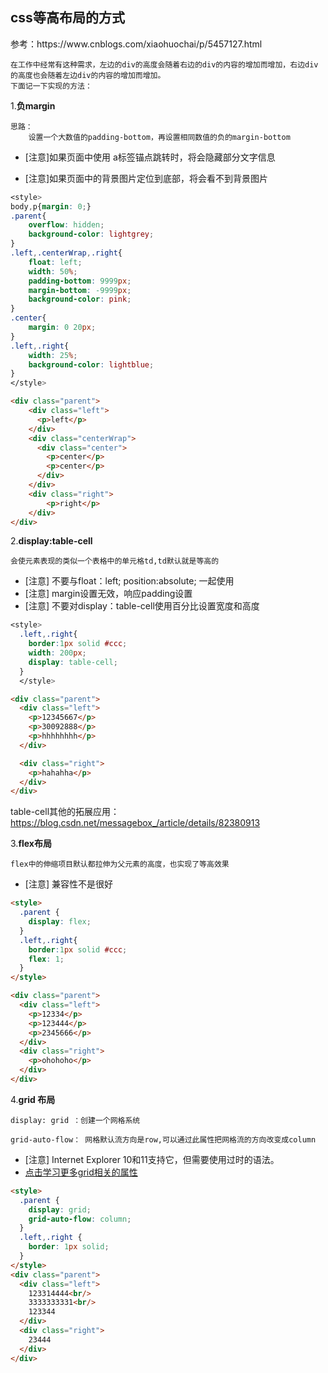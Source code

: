 <h2>css等高布局的方式</h2>
参考：https://www.cnblogs.com/xiaohuochai/p/5457127.html

```
在工作中经常有这种需求，左边的div的高度会随着右边的div的内容的增加而增加，右边div的高度也会随着左边div的内容的增加而增加。
下面记一下实现的方法：
```

1.**负margin**
```
思路：
    设置一个大数值的padding-bottom，再设置相同数值的负的margin-bottom
```
- [注意]如果页面中使用 a标签锚点跳转时，将会隐藏部分文字信息

- [注意]如果页面中的背景图片定位到底部，将会看不到背景图片
```css
<style>
body,p{margin: 0;}
.parent{
    overflow: hidden;
    background-color: lightgrey;
}
.left,.centerWrap,.right{
    float: left;
    width: 50%;
    padding-bottom: 9999px;
    margin-bottom: -9999px;
    background-color: pink;
}
.center{
    margin: 0 20px;
}
.left,.right{
    width: 25%;
    background-color: lightblue;
}
</style>
```
```html
<div class="parent">
    <div class="left">
      <p>left</p>
    </div>
    <div class="centerWrap">
      <div class="center">
        <p>center</p>
        <p>center</p>
      </div>
    </div>
    <div class="right">
        <p>right</p>
    </div>
</div>
```
2.**display:table-cell**
```
会使元素表现的类似一个表格中的单元格td,td默认就是等高的
```
- [注意] 不要与float：left; position:absolute; 一起使用 
- [注意] margin设置无效，响应padding设置
- [注意] 不要对display：table-cell使用百分比设置宽度和高度
```css
<style>
  .left,.right{
    border:1px solid #ccc;
    width: 200px;
    display: table-cell;
  }
  </style>
```
```html
<div class="parent">
  <div class="left">
    <p>12345667</p>
    <p>30092888</p>
    <p>hhhhhhhh</p>
  </div>

  <div class="right">
    <p>hahahha</p>
  </div>
</div>
```
table-cell其他的拓展应用：<br/>https://blog.csdn.net/messagebox_/article/details/82380913

3.**flex布局**
```
flex中的伸缩项目默认都拉伸为父元素的高度，也实现了等高效果
```
- [注意] 兼容性不是很好
```html
<style>
  .parent {
    display: flex;
  }
  .left,.right{
    border:1px solid #ccc;
    flex: 1;
  }
</style>
```
```html
<div class="parent">
  <div class="left">
    <p>12334</p>
    <p>123444</p>
    <p>2345666</p>
  </div>
  <div class="right">
    <p>ohohoho</p>
  </div>
</div>
```

4.**grid 布局**
```
display: grid ：创建一个网格系统

grid-auto-flow： 网格默认流方向是row,可以通过此属性把网格流的方向改变成column　　 

```
- [注意] Internet Explorer 10和11支持它，但需要使用过时的语法。
- [点击学习更多grid相关的属性](http://)
```html
<style>
  .parent {
    display: grid;
    grid-auto-flow: column;
  }
  .left,.right {
    border: 1px solid;
  }
</style>
<div class="parent">
  <div class="left">
    123314444<br/>
    3333333331<br/>
    123344
  </div>
  <div class="right">
    23444
  </div>
</div>
```
